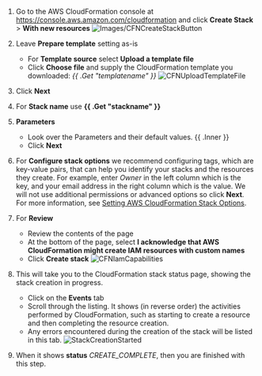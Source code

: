 <!--
     Inner: (between the tags) is used for the Parameters section
     templatename: filename for the CloudFormation template to use
          (you need to have instructed them to download/create this file PRIOR to these instructions)
     stackname: the stack name to use for the CloudFormation stack

     For Example usage see content/common/examples/useCreateNewCloudFormationStack.md
     If you do not use the Inner Variable, you MUST use a trailing "/"
-->

1. Go to the AWS CloudFormation console at <https://console.aws.amazon.com/cloudformation> and click **Create Stack** > **With new resources**
     ![Images/CFNCreateStackButton](/Common/images/CreateNewCloudFormationStack/CFNCreateStackButton.png)

1. Leave **Prepare template** setting as-is
      * For **Template source** select **Upload a template file**
      * Click **Choose file** and supply the CloudFormation template you downloaded: _{{ .Get "templatename" }}_
       ![CFNUploadTemplateFile](/Common/images/CreateNewCloudFormationStack/CFNUploadTemplateFile.png)

1. Click **Next**

1. For **Stack name** use **{{ .Get "stackname" }}**

1. **Parameters**
    * Look over the Parameters and their default values.
    {{ .Inner }}
    * Click **Next**

1. For **Configure stack options** we recommend configuring tags, which are key-value pairs, that can help you identify your stacks and the resources they create. For example, enter *Owner* in the left column which is the key, and your email address in the right column which is the value. We will not use additional permissions or advanced options so click **Next**. For more information, see [Setting AWS CloudFormation Stack Options](https://docs.aws.amazon.com/AWSCloudFormation/latest/UserGuide//cfn-console-add-tags.html).

1. For **Review**
    * Review the contents of the page
    * At the bottom of the page, select **I acknowledge that AWS CloudFormation might create IAM resources with custom names**
    * Click **Create stack**
     ![CFNIamCapabilities](/Common/images/CreateNewCloudFormationStack/CFNIamCapabilities.png)

1. This will take you to the CloudFormation stack status page, showing the stack creation in progress.  
    * Click on the **Events** tab
    * Scroll through the listing. It shows (in reverse order) the activities performed by CloudFormation, such as starting to create a resource and then completing the resource creation.
    * Any errors encountered during the creation of the stack will be listed in this tab.
      ![StackCreationStarted](/Common/images/CreateNewCloudFormationStack/CFNStackInProgress.png)  

1. When it shows **status** _CREATE_COMPLETE_, then you are finished with this step.
